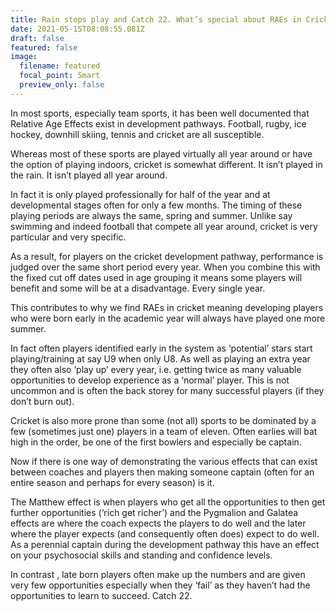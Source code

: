 ```yaml
---
title: Rain stops play and Catch 22. What’s special about RAEs in Cricket?
date: 2021-05-15T08:08:55.081Z
draft: false
featured: false
image:
  filename: featured
  focal_point: Smart
  preview_only: false
---
```

In most sports, especially team sports, it has been well documented that Relative Age Effects exist in development pathways. Football, rugby, ice hockey, downhill skiing, tennis and cricket are all susceptible.



Whereas most of these sports are played virtually all year around or have the option of playing indoors, cricket is somewhat different. It isn’t played in the rain. It isn’t played all year around.



In fact it is only played professionally for half of the year and at developmental stages often for only a few months. The timing of these playing periods are always the same, spring and summer. Unlike say swimming and indeed football that compete all year around, cricket is very particular and very specific.



As a result, for players on the cricket development pathway, performance is judged over the same short period every year. When you combine this with the fixed cut off dates used in age grouping it means some players will benefit and some will be at a disadvantage. Every single year.



This contributes to why we find RAEs in cricket meaning developing players who were born early in the academic year will always have played one more summer.



In fact often players identified early in the system as ‘potential’ stars start playing/training at say U9 when only U8. As well as playing an extra year they often also ‘play up’ every year, i.e. getting twice as many valuable opportunities to develop experience as a ‘normal’ player. This is not uncommon and is often the back storey for many successful players (if they don’t burn out).



Cricket is also more prone than some (not all) sports to be dominated by a few (sometimes just one) players in a team of eleven. Often earlies will bat high in the order, be one of the first bowlers and especially be captain. 



Now if there is one way of demonstrating the various effects that can exist between coaches and players then making someone captain (often for an entire season and perhaps for every season) is it.



The Matthew effect is when players who get all the opportunities to then get further opportunities (‘rich get richer’) and the Pygmalion and Galatea effects are where the coach expects the players to do well and the later where the player expects (and consequently often does) expect to do well. As a perennial captain during the development pathway this have an effect on your psychosocial skills and standing and confidence levels.



In contrast , late born players often make up the numbers and are given very few opportunities especially when they ‘fail’ as they haven’t had the opportunities to learn to succeed. Catch 22.